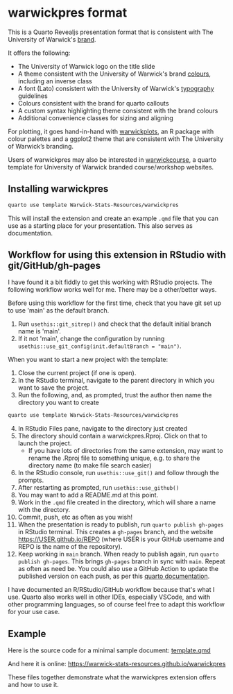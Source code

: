 # warwickpres format

This is a Quarto Revealjs presentation format that is consistent with The University of Warwick's [brand](https://warwick.ac.uk/about/brand/).

It offers the following:

- The University of Warwick logo on the title slide
- A theme consistent with the University of Warwick's brand [colours](https://warwick.ac.uk/about/brand/brand-guidelines/colours/), including an inverse class
- A font (Lato) consistent with the University of Warwick's [typography](https://warwick.ac.uk/about/brand/brand-guidelines/typography/) guidelines
- Colours consistent with the brand for quarto callouts
- A custom syntax highlighting theme consistent with the brand colours
- Additional convenience classes for sizing and aligning

For plotting, it goes hand-in-hand with [warwickplots](https://warwick-stats-resources.github.io/warwickplots), an R package with colour palettes and a ggplot2 theme that are consistent with The University of Warwick’s branding.

Users of warwickpres may also be interested in [warwickcourse](https://github.com/warwick-stats-resources/warwickcourse), a quarto template for University of Warwick branded course/workshop websites.

## Installing warwickpres

```bash
quarto use template Warwick-Stats-Resources/warwickpres
```

This will install the extension and create an example `.qmd` file that you can use as a starting place for your presentation. This also serves as documentation.

## Workflow for using this extension in RStudio with git/GitHub/gh-pages

I have found it a bit fiddly to get this working with RStudio projects.
The following workflow works well for me. There may be a other/better ways.

Before using this workflow for the first time, check that you have git set up to use 'main' as the default branch.

1. Run `usethis::git_sitrep()` and check that the default initial branch name is 'main'.
2. If it not 'main', change the configuration by running `usethis::use_git_config(init.defaultBranch = "main")`.

When you want to start a new project with the template:

1. Close the current project (if one is open).
2. In the RStudio terminal, navigate to the parent directory in which you want to save the project.
3. Run the following, and, as prompted, trust the author then name the directory you want to create

``` bash
quarto use template Warwick-Stats-Resources/warwickpres
```

4. In RStudio Files pane, navigate to the directory just created
5. The directory should contain a warwickpres.Rproj. Click on that to launch the project.
    - If you have lots of directories from the same extension, may want to rename the .Rproj file to something unique, e.g. to share the directory name (to make file search easier)
6. In the RStudio console, run `usethis::use_git()` and follow through the prompts.
7. After restarting as prompted, run `usethis::use_github()`
8. You may want to add a README.md at this point. 
9. Work in the `.qmd` file created in the directory, which will share a name with the directory.
10. Commit, push, etc as often as you wish!
11. When the presentation is ready to publish, run `quarto publish gh-pages` in RStudio terminal. This creates a `gh-pages` branch, and the website https://USER.github.io/REPO (where USER is your GitHub username and REPO is the name of the repository).
12. Keep working in `main` branch. When ready to publish again, run `quarto publish gh-pages`. This brings `gh-pages` branch in sync with `main`. Repeat as often as need be. You could also use a GitHub Action to update the published version on each push, as per this [quarto documentation](https://quarto.org/docs/publishing/github-pages.html#github-action).

I have documented an R/RStudio/GitHub workflow because that's what I use. Quarto also works well in other IDEs, especially VSCode, and with other programming languages, so of course feel free to adapt this workflow for your use case.

## Example

Here is the source code for a minimal sample document: [template.qmd](template.qmd)

And here it is online: <https://warwick-stats-resources.github.io/warwickpres>

These files together demonstrate what the warwickpres extension offers and how to use it.
